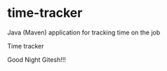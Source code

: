# time-tracker
Java (Maven) application for tracking time on the job

Time tracker

Good Night Gitesh!!!
